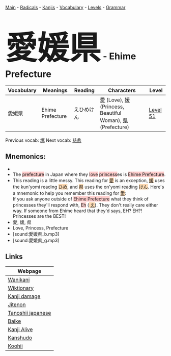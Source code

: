 <style> bigfont {font-size: 100px}</style>
[Main](../README.md) -
[Radicals](../radicals.md) -
[Kanjis](../kanjis.md) -
[Vocabulary](../vocabulary.md) -
[Levels](../levels.md) -
[Grammar](../grammar.md)
# <bigfont> 愛媛県</bigfont> - Ehime Prefecture 

| Vocabulary | Meanings | Reading | Characters | Level |
| --- | --- | --- | --- | --- |
| 愛媛県 | Ehime Prefecture | えひめけん |  [愛](../kanjis/愛.md) (Love), [媛](../kanjis/媛.md) (Princess, Beautiful Woman), [県](../kanjis/県.md) (Prefecture) | [Level 51](../levels/wk_level51.md) |

Previous vocab: [塚](塚.md) Next vocab: [慈悲](慈悲.md) 

## Mnemonics:

* 
* The <span style="background-color:#ffcccb"> prefecture</span> in Japan where they <span style="background-color:#ffcccb"> love</span> <span style="background-color:#ffcccb"> princess</span>es is <span style="background-color:#ffcccb"> Ehime Prefecture</span>.
* This reading is a little messy. This reading for <span style="background-color:#fed8b1"> [愛](https://jisho.org/search/愛)</span> is an exception, <span style="background-color:#fed8b1"> [媛](https://jisho.org/search/媛)</span> uses the kun'yomi reading <span style="background-color:#fed8b1"> [ひめ](https://jisho.org/search/ひめ)</span>, and <span style="background-color:#fed8b1"> [県](https://jisho.org/search/県)</span> uses the on'yomi reading <span style="background-color:#fed8b1"> [けん](https://jisho.org/search/けん)</span>. Here's a mnemonic to help you remember this reading for <span style="background-color:#fed8b1"> [愛](https://jisho.org/search/愛)</span>:<br />If you ask anyone outside of <span style="background-color:#ffcccb"> Ehime Prefecture</span> what they think of princesses they'll respond with, <span style="background-color:#ffcccb"> Eh</span> (<span style="background-color:#fed8b1"> [え](https://jisho.org/search/え)</span>). They don't really care either way. If someone from Ehime heard that they'd says, EH? EH?! Princesses are the BEST!
* 愛, 媛, 県
* Love, Princess, Prefecture
* [sound:愛媛県_b.mp3]
* [sound:愛媛県_g.mp3]


## Links 

| Webpage |
| --- |
| [Wanikani          ](https://www.wanikani.com/kanji/愛媛県) |
| [Wiktionary        ](https://en.wiktionary.org/wiki/愛媛県) |
| [Kanji damage      ](http://www.kanjidamage.com/kanji/search?utf8=✓&q=愛媛県) |
| [Jitenon           ](https://jitenon.com/kanji/愛媛県) |
| [Tanoshii japanese ](https://www.tanoshiijapanese.com/dictionary/kanji.cfm?k=愛媛県) |
| [Baike             ](https://baike.baidu.com/item/愛媛県) |
| [Kanji Alive       ](https://app.kanjialive.com/愛媛県) |
| [Kanshudo          ](https://www.kanshudo.com/searchmn?q=愛媛県) |
| [Koohii            ](https://kanji.koohii.com/study/kanji/愛媛県) |
